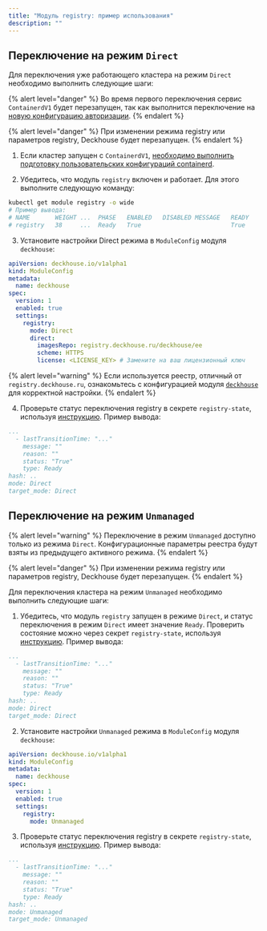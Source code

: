```yaml
---
title: "Модуль registry: пример использования"
description: ""
---
```


## Переключение на режим `Direct`

Для переключения уже работающего кластера на режим `Direct` необходимо выполнить следующие шаги:

{% alert level="danger" %}
Во время первого переключения сервис `ContainerdV1` будет перезапущен, так как выполнится переключение на [новую конфигурацию авторизации](./faq.html#как-подготовить-containerdv1).
{% endalert %}

{% alert level="danger" %}
При изменении режима registry или параметров registry, Deckhouse будет перезапущен.
{% endalert %}

1. Если кластер запущен с `ContainerdV1`, [необходимо выполнить подготовку пользовательских конфигураций containerd](./faq.html#как-подготовить-containerdv1).

<!-- markdownlint-disable MD029 -->
2. Убедитесь, что модуль `registry` включен и работает. Для этого выполните следующую команду:

```bash
kubectl get module registry -o wide
# Пример вывода:
# NAME       WEIGHT ...  PHASE   ENABLED   DISABLED MESSAGE   READY
# registry   38     ...  Ready   True                         True
```

<!-- markdownlint-disable MD029 -->
3. Установите настройки Direct режима в `ModuleConfig` модуля `deckhouse`:

```yaml
apiVersion: deckhouse.io/v1alpha1
kind: ModuleConfig
metadata:
  name: deckhouse
spec:
  version: 1
  enabled: true
  settings:
    registry:
      mode: Direct
      direct:
        imagesRepo: registry.deckhouse.ru/deckhouse/ee
        scheme: HTTPS
        license: <LICENSE_KEY> # Замените на ваш лицензионный ключ
```

{% alert level="warning" %}
Если используется реестр, отличный от `registry.deckhouse.ru`, ознакомьтесь с конфигурацией модуля [`deckhouse`](/products/kubernetes-platform/documentation/v1/modules/deckhouse/) для корректной настройки.
{% endalert %}

<!-- markdownlint-disable MD029 -->
4. Проверьте статус переключения registry в секрете `registry-state`, используя [инструкцию](./faq.html#как-посмотреть-статус-переключения-режима-registry). Пример вывода:

```yaml
...
  - lastTransitionTime: "..."
    message: ""
    reason: ""
    status: "True"
    type: Ready
hash: ..
mode: Direct
target_mode: Direct
```

## Переключение на режим `Unmanaged`

{% alert level="warning" %}
Переключение в режим `Unmanaged` доступно только из режима `Direct`. Конфигурационные параметры реестра будут взяты из предыдущего активного режима.
{% endalert %}

{% alert level="danger" %}
При изменении режима registry или параметров registry, Deckhouse будет перезапущен.
{% endalert %}

Для переключения кластера на режим `Unmanaged` необходимо выполнить следующие шаги:

1. Убедитесь, что модуль `registry` запущен в режиме `Direct`, и статус переключения в режим `Direct` имеет значение `Ready`. Проверить состояние можно через секрет `registry-state`, используя [инструкцию](./faq.html#как-посмотреть-статус-переключения-режима-registry). Пример вывода:

```yaml
...
  - lastTransitionTime: "..."
    message: ""
    reason: ""
    status: "True"
    type: Ready
hash: ..
mode: Direct
target_mode: Direct
```

<!-- markdownlint-disable MD029 -->
2. Установите настройки `Unmanaged` режима в `ModuleConfig` модуля `deckhouse`:

```yaml
apiVersion: deckhouse.io/v1alpha1
kind: ModuleConfig
metadata:
  name: deckhouse
spec:
  version: 1
  enabled: true
  settings:
    registry:
      mode: Unmanaged
```

<!-- markdownlint-disable MD029 -->
3. Проверьте статус переключения registry в секрете `registry-state`, используя [инструкцию](./faq.html#как-посмотреть-статус-переключения-режима-registry). Пример вывода:
    
```yaml
...
  - lastTransitionTime: "..."
    message: ""
    reason: ""
    status: "True"
    type: Ready
hash: ..
mode: Unmanaged
target_mode: Unmanaged
```
